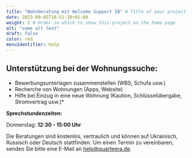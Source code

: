 ```yaml
---
title: "Wohnberatung mit Welcome Support IB" # Title of your project
date: 2023-09-05T16:51:38+01:00
weight: 1 # Order in which to show this project on the home page
alt: "some alt text"
draft: false
color: red
menuIdentifier: help
---
```

## Unterstützung bei der Wohnungssuche:

* Bewerbungsunterlagen zusammenstellen (WBS, Schufa usw.)
* Recherche von Wohnungen (Apps, Website)
* Hilfe bei Einzug in eine neue Wohnung (Kaution, Schlüsselübergabe, Stromvertrag usw.)*


**Sprechstundenzeiten:**

Donnerstag: **12:30 - 15:00 Uhr**

 
Die Beratungen sind kostenlos, vertraulich und können auf Ukrainisch, Russisch oder Deutsch stattfinden. Um einen Termin zu vereinbaren, senden Sie bitte eine E-Mail an help@quarteera.de.
